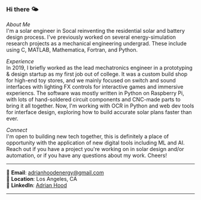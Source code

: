 ### Hi there 🌤️
*About Me*  
I'm a solar engineer in Socal reinventing the residential solar and battery design process. I've previously worked on several energy-simulation research projects as a mechanical engineering undergrad. These include using C, MATLAB, Mathematica, Fortran, and Python. 

*Experience*  
In 2019, I briefly worked as the lead mechatronics engineer in a prototyping & design startup as my first job out of college. It was a custom build shop for high-end toy stores, and we mainly focused on switch and sound interfaces with lighting FX controls for interactive games and immersive experiencs. The software was mostly written in Python on Raspberry Pi, with lots of hand-soldered circuit components and CNC-made parts to bring it all together. Now, I'm working with OCR in Python and web dev tools for interface design, exploring how to build accurate solar plans faster than ever.

*Connect*  
I'm open to building new tech together, this is definitely a place of opportunity with the application of new digital tools including ML and AI. Reach out if you have a project you're working on in solar design and/or automation, or if you have any questions about my work. Cheers!  

---

📧 **Email**: [adrianhoodenergy@gmail.com](mailto:adrianhoodenergy@gmail.com)  
📍 **Location**: Los Angeles, CA  
🔗 **LinkedIn**: [Adrian Hood](https://www.linkedin.com/in/adrian-hood)

---
<!--
**adrianmhood/adrianmhood** is a ✨ _special_ ✨ repository because its `README.md` (this file) appears on your GitHub profile.

-->
